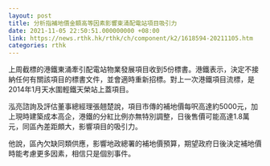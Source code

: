 ```yaml
---
layout: post
title: 分析指補地價金額高等因素影響東涌配電站項目吸引力
date: 2021-11-05 22:50:51.000000000 +08:00
link: https://news.rthk.hk/rthk/ch/component/k2/1618594-20211105.htm
categories: rthk
---
```


上周截標的港鐵東涌牽引配電站物業發展項目收到5份標書。港鐵表示，決定不接納任何有關該項目的標書文件，並會適時重新招標。對上一次港鐵項目流標，是2014年1月天水圍輕鐵天榮站上蓋項目。

泓亮諮詢及評估董事總經理張翹楚說，項目市傳的補地價每呎高達約5000元，加上現時建築成本高企，港鐵的分紅比例亦無特別調整，日後售價可能高達1.8萬元，同區內差距頗大，影響項目的吸引力。

他說，區內欠缺同類供應，影響地政總署的補地價預算，期望政府日後決定補地價時能考慮更多因素，相信只是個別事件。

